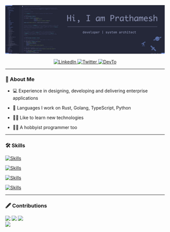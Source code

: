 <div id="header" align="center">
  <img src="./media/github_profile_image.jpeg">
</div>


<div id="badges">
  <p align="center">
  <p align="center">
  <a href="https://www.linkedin.com/in/pr4th4m/" target="_blank">
  <img alt="LinkedIn" src="https://img.shields.io/badge/linkedin%20-%230077B5.svg?&style=for-the-badge&logo=linkedin&logoColor=white"/>
  </a>

  <a href="https://twitter.com/pr4th4m9" target="_blank">
  <img alt="Twitter" src="https://img.shields.io/badge/twitter-%2300acee.svg?&style=for-the-badge&logo=twitter&logoColor=white"/>
  </a>

  <a href="http://dev.to/pratham" target="_blank">
  <img alt="DevTo" src="https://img.shields.io/badge/dev.to-0A0A0A?style=for-the-badge&logo=devdotto&logoColor=white">
  </a>
</div>

---

### 👦 About Me
- 💻 Experience in designing, developing and delivering enterprise applications

- 🔧 Languages I work on Rust, Golang, TypeScript, Python

- 🧗‍♂️  Like to learn new technologies

- 👨‍💻 A hobbyist programmer too

---

###	🛠️ Skills

[![Skills](https://skillicons.dev/icons?i=rust,go,ts,py&theme=dark)]()

[![Skills](https://skillicons.dev/icons?i=postgres,mysql,mongodb,redis,kafka&theme=dark)]()

[![Skills](https://skillicons.dev/icons?i=docker,kubernetes,aws,azure&theme=dark)]()

[![Skills](https://skillicons.dev/icons?i=linux,bash,neovim&theme=dark)]()

---

### 🖋️ Contributions 

<div id="contributions">
  <img width="400" src="https://github-readme-stats.vercel.app/api?username=pr4th4m&count_private=true&show_icons=true&theme=react" />
  <img width="425" src="https://streak-stats.demolab.com/?user=pr4th4m&theme=react" />
  <img width="830" src="https://github-profile-summary-cards.vercel.app/api/cards/profile-details?username=pr4th4m&theme=react" />
</div>


<div id="footer">
  <img src="https://raw.githubusercontent.com/Trilokia/Trilokia/379277808c61ef204768a61bbc5d25bc7798ccf1/bottom_header.svg" />
</div>
